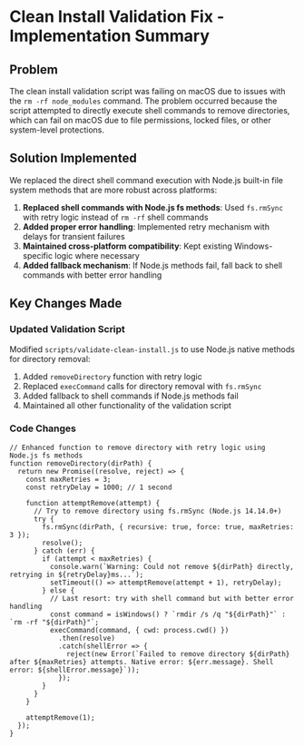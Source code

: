 # Clean Install Validation Fix - Implementation Summary

## Problem
The clean install validation script was failing on macOS due to issues with the `rm -rf node_modules` command. The problem occurred because the script attempted to directly execute shell commands to remove directories, which can fail on macOS due to file permissions, locked files, or other system-level protections.

## Solution Implemented
We replaced the direct shell command execution with Node.js built-in file system methods that are more robust across platforms:

1. **Replaced shell commands with Node.js fs methods**: Used `fs.rmSync` with retry logic instead of `rm -rf` shell commands
2. **Added proper error handling**: Implemented retry mechanism with delays for transient failures
3. **Maintained cross-platform compatibility**: Kept existing Windows-specific logic where necessary
4. **Added fallback mechanism**: If Node.js methods fail, fall back to shell commands with better error handling

## Key Changes Made

### Updated Validation Script
Modified `scripts/validate-clean-install.js` to use Node.js native methods for directory removal:

1. Added `removeDirectory` function with retry logic
2. Replaced `execCommand` calls for directory removal with `fs.rmSync`
3. Added fallback to shell commands if Node.js methods fail
4. Maintained all other functionality of the validation script

### Code Changes
```
// Enhanced function to remove directory with retry logic using Node.js fs methods
function removeDirectory(dirPath) {
  return new Promise((resolve, reject) => {
    const maxRetries = 3;
    const retryDelay = 1000; // 1 second
    
    function attemptRemove(attempt) {
      // Try to remove directory using fs.rmSync (Node.js 14.14.0+)
      try {
        fs.rmSync(dirPath, { recursive: true, force: true, maxRetries: 3 });
        resolve();
      } catch (err) {
        if (attempt < maxRetries) {
          console.warn(`Warning: Could not remove ${dirPath} directly, retrying in ${retryDelay}ms...`);
          setTimeout(() => attemptRemove(attempt + 1), retryDelay);
        } else {
          // Last resort: try with shell command but with better error handling
          const command = isWindows() ? `rmdir /s /q "${dirPath}"` : `rm -rf "${dirPath}"`;
          execCommand(command, { cwd: process.cwd() })
            .then(resolve)
            .catch(shellError => {
              reject(new Error(`Failed to remove directory ${dirPath} after ${maxRetries} attempts. Native error: ${err.message}. Shell error: ${shellError.message}`));
            });
        }
      }
    }
    
    attemptRemove(1);
  });
}
```

